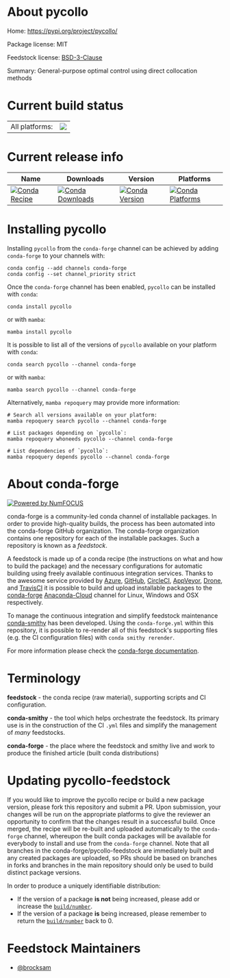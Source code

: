 About pycollo
=============

Home: https://pypi.org/project/pycollo/

Package license: MIT

Feedstock license: [BSD-3-Clause](https://github.com/conda-forge/pycollo-feedstock/blob/main/LICENSE.txt)

Summary: General-purpose optimal control using direct collocation methods

Current build status
====================


<table><tr><td>All platforms:</td>
    <td>
      <a href="https://dev.azure.com/conda-forge/feedstock-builds/_build/latest?definitionId=13905&branchName=main">
        <img src="https://dev.azure.com/conda-forge/feedstock-builds/_apis/build/status/pycollo-feedstock?branchName=main">
      </a>
    </td>
  </tr>
</table>

Current release info
====================

| Name | Downloads | Version | Platforms |
| --- | --- | --- | --- |
| [![Conda Recipe](https://img.shields.io/badge/recipe-pycollo-green.svg)](https://anaconda.org/conda-forge/pycollo) | [![Conda Downloads](https://img.shields.io/conda/dn/conda-forge/pycollo.svg)](https://anaconda.org/conda-forge/pycollo) | [![Conda Version](https://img.shields.io/conda/vn/conda-forge/pycollo.svg)](https://anaconda.org/conda-forge/pycollo) | [![Conda Platforms](https://img.shields.io/conda/pn/conda-forge/pycollo.svg)](https://anaconda.org/conda-forge/pycollo) |

Installing pycollo
==================

Installing `pycollo` from the `conda-forge` channel can be achieved by adding `conda-forge` to your channels with:

```
conda config --add channels conda-forge
conda config --set channel_priority strict
```

Once the `conda-forge` channel has been enabled, `pycollo` can be installed with `conda`:

```
conda install pycollo
```

or with `mamba`:

```
mamba install pycollo
```

It is possible to list all of the versions of `pycollo` available on your platform with `conda`:

```
conda search pycollo --channel conda-forge
```

or with `mamba`:

```
mamba search pycollo --channel conda-forge
```

Alternatively, `mamba repoquery` may provide more information:

```
# Search all versions available on your platform:
mamba repoquery search pycollo --channel conda-forge

# List packages depending on `pycollo`:
mamba repoquery whoneeds pycollo --channel conda-forge

# List dependencies of `pycollo`:
mamba repoquery depends pycollo --channel conda-forge
```


About conda-forge
=================

[![Powered by
NumFOCUS](https://img.shields.io/badge/powered%20by-NumFOCUS-orange.svg?style=flat&colorA=E1523D&colorB=007D8A)](https://numfocus.org)

conda-forge is a community-led conda channel of installable packages.
In order to provide high-quality builds, the process has been automated into the
conda-forge GitHub organization. The conda-forge organization contains one repository
for each of the installable packages. Such a repository is known as a *feedstock*.

A feedstock is made up of a conda recipe (the instructions on what and how to build
the package) and the necessary configurations for automatic building using freely
available continuous integration services. Thanks to the awesome service provided by
[Azure](https://azure.microsoft.com/en-us/services/devops/), [GitHub](https://github.com/),
[CircleCI](https://circleci.com/), [AppVeyor](https://www.appveyor.com/),
[Drone](https://cloud.drone.io/welcome), and [TravisCI](https://travis-ci.com/)
it is possible to build and upload installable packages to the
[conda-forge](https://anaconda.org/conda-forge) [Anaconda-Cloud](https://anaconda.org/)
channel for Linux, Windows and OSX respectively.

To manage the continuous integration and simplify feedstock maintenance
[conda-smithy](https://github.com/conda-forge/conda-smithy) has been developed.
Using the ``conda-forge.yml`` within this repository, it is possible to re-render all of
this feedstock's supporting files (e.g. the CI configuration files) with ``conda smithy rerender``.

For more information please check the [conda-forge documentation](https://conda-forge.org/docs/).

Terminology
===========

**feedstock** - the conda recipe (raw material), supporting scripts and CI configuration.

**conda-smithy** - the tool which helps orchestrate the feedstock.
                   Its primary use is in the construction of the CI ``.yml`` files
                   and simplify the management of *many* feedstocks.

**conda-forge** - the place where the feedstock and smithy live and work to
                  produce the finished article (built conda distributions)


Updating pycollo-feedstock
==========================

If you would like to improve the pycollo recipe or build a new
package version, please fork this repository and submit a PR. Upon submission,
your changes will be run on the appropriate platforms to give the reviewer an
opportunity to confirm that the changes result in a successful build. Once
merged, the recipe will be re-built and uploaded automatically to the
`conda-forge` channel, whereupon the built conda packages will be available for
everybody to install and use from the `conda-forge` channel.
Note that all branches in the conda-forge/pycollo-feedstock are
immediately built and any created packages are uploaded, so PRs should be based
on branches in forks and branches in the main repository should only be used to
build distinct package versions.

In order to produce a uniquely identifiable distribution:
 * If the version of a package **is not** being increased, please add or increase
   the [``build/number``](https://docs.conda.io/projects/conda-build/en/latest/resources/define-metadata.html#build-number-and-string).
 * If the version of a package **is** being increased, please remember to return
   the [``build/number``](https://docs.conda.io/projects/conda-build/en/latest/resources/define-metadata.html#build-number-and-string)
   back to 0.

Feedstock Maintainers
=====================

* [@brocksam](https://github.com/brocksam/)

